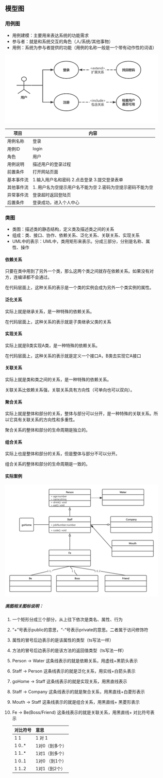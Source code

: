 ## 模型图
### 用例图
- 用例建模：主要用来表达系统的功能需求
- 参与者：就是和系统交互的角色（人/系统/其他事物）
- 用例：系统为参与者提供的功能（用例的名称一般是一个带有动作性的词语）

![用例图1](https://raw.githubusercontent.com/jaylenchan/learning-summary/main/pic/%E7%94%A8%E4%BE%8B%E5%9B%BE1.png)

| 项目       | 内容                                                       |
| ---------- | ---------------------------------------------------------- |
| 用例名称   | 登录                                                       |
| 用例ID     | login                                                      |
| 角色       | 用户                                                       |
| 用例说明   | 描述用户的登录过程                                         |
| 前置条件   | 打开网站页面                                               |
| 基本事件流 | 1.输入用户名和密码 2.点击登录 3.提交登录表单               |
| 其他事件流 | 1. 用户名为空提示用户名不能为空 2.密码为空提示密码不能为空 |
| 异常事件流 | 登录超时返回登陆页                                         |
| 后置条件   | 登录成功，进入个人中心                                     |



### 类图

- 类图：描述类的静态结构，定义类及描述类之间的关系
- 组成：类、接口、协作、依赖关系、泛化关系、关联关系、实现关系
- UML中的表示：UML中，类用矩形来表示。分成三部分，分别是名称、属性、操作

#### 依赖关系

只要在类中用到了另外一个类，那么这两个类之间就存在依赖关系。如果没有对方，连编译都不会通过。

在代码层面上，这种关系的表示是一个类的实例会成为另外一个类实例的属性。

#### 泛化关系

实际上就是继承关系，是一种特殊的依赖关系。

在代码层面上，这种关系的表示就是子类继承父类的关系

#### 实现关系

实际上就是B类实现A类，是一种特殊的依赖关系。

在代码层面上，这种关系的表示就是定义一个接口A，B类去实现它A接口

#### 关联关系

实际上就是类和类之间的关系，是一种特殊的依赖关系。

关联关系比依赖关系强，关联关系具有方向性（可单向也可以双向）。

#### 聚合关系

实际上就是整体和部分的关系，整体与部分可以分开，是一种特殊的关联关系。所以它具有关联关系的方向性和多重性。

聚合关系的整体和部分的生命周期是独立的。

#### 组合关系

实际上也是整体和部分的关系，但是整体与部分不可以分开。

组合关系的整体和部分的生命周期是一致的。

#### 实际案例

![UML类图](https://github.com/jaylenchan/learning-summary/blob/main/pic/UML类图.png?raw=true)

##### 类图相关图标说明：

1. 一个矩形分成三个部分，从上往下依次是类名、属性、行为

2. “+”号表示public的意思，“-”号表示private的意思。二者属于访问修饰符

3. 属性的冒号后边表示的是该属性的类型（ts写法一样）

4. 方法的冒号后边表示的是该方法的返回值类型（ts写法一样）

5. Person -> Water 这条线表示的就是依赖关系，用虚线+黑箭头表示

6. Staff -> Person 这条线表示的就是泛化关系，用实线+白箭头表示

7. goHome -> Staff 这条线表示的就是实现关系，用黑直线表示

8. Staff -> Company 这条线表示的就是聚合关系，用黑直线+白菱形表示

9. Mouth -> Staff 这条线表示的就是组合关系，用黑直线+ 黑菱形表示

10. Fe -> Be(Boss/Friend) 这条线表示的就是关联关系，用黑直线+ 对比符号表示

    | 对比符号 | 意思           |
    | -------- | -------------- |
    | 1 1      | 1 对 1         |
    | 1 0..*   | 1对0（到多个） |
    | 1 1..*   | 1对1（到多个） |
    | 1 0..1   | 1对0 （到1个） |
    | 1 1..2   | 1对1（到2个）  |

    

